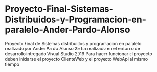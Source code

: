 # Proyecto-Final-Sistemas-Distribuidos-y-Programacion-en-paralelo-Ander-Pardo-Alonso
Proyecto Final de Sistemas distribuidos y programacion en paralelo realizado por Ander Pardo Alonso
Se ha realizado en el entorno de desarrollo intregado Visual Studio 2019
Para hacer funcionar el proyecto deben iniciarse el proyecto ClienteWeb y el proyecto WebApi al mismo tiempo
